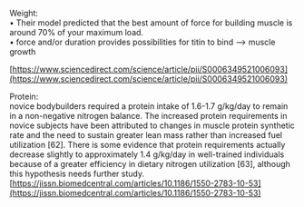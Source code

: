 Weight:  
• Their model predicted that the best amount of force for building muscle is around 70% of your maximum load.  
• force and/or duration provides possibilities for titin to bind --> muscle growth  
  
[https://www.sciencedirect.com/science/article/pii/S0006349521006093](https://www.sciencedirect.com/science/article/pii/S0006349521006093)  
  
  
Protein:  
novice bodybuilders required a protein intake of 1.6-1.7 g/kg/day to remain in a non-negative nitrogen balance. The increased protein requirements in novice subjects have been attributed to changes in muscle protein synthetic rate and the need to sustain greater lean mass rather than increased fuel utilization [62]. There is some evidence that protein requirements actually decrease slightly to approximately 1.4 g/kg/day in well-trained individuals because of a greater efficiency in dietary nitrogen utilization [63], although this hypothesis needs further study.  
[https://jissn.biomedcentral.com/articles/10.1186/1550-2783-10-53](https://jissn.biomedcentral.com/articles/10.1186/1550-2783-10-53)